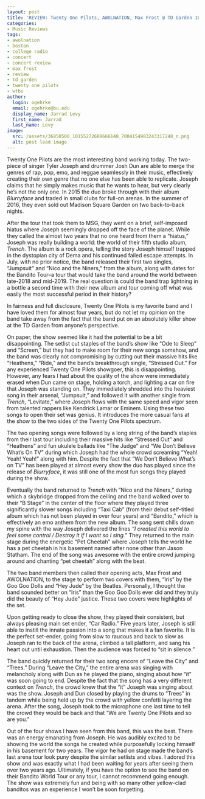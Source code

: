 ```yaml
---
layout: post
title: 'REVIEW: Twenty One Pilots, AWOLNATION, Max Frost @ TD Garden 10/26'
categories:
- Music Reviews
tags:
- awolnation
- boston
- college radio
- concert
- concert review
- max frost
- review
- td garden
- twenty one pilots
- wtbu
author:
  login: ogehrke
  email: ogehrke@bu.edu
  display_name: Jarrad Levy
  first_name: Jarrad
  last_name: Levy
image:
  src: /assets/36850500_10155272688666148_7004154983243317248_n.png
  alt: post lead image
---
```

Twenty One Pilots are the most interesting band working today. The two-piece of singer Tyler Joseph and drummer Josh Dun are able to merge the genres of rap, pop, emo, and reggae seamlessly in their music, effectively creating their own genre that no one else has been able to replicate. Joseph claims that he simply makes music that he wants to hear, but very clearly he’s not the only one. In 2015 the duo broke through with their album _Blurryface_ and traded in small clubs for full-on arenas. In the summer of 2016, they even sold out Madison Square Garden on two back-to-back nights.

After the tour that took them to MSG, they went on a brief, self-imposed hiatus where Joseph seemingly dropped off the face of the planet. While they called the almost two years that no one heard from them a “hiatus,” Joseph was really building a world: the world of their fifth studio album, _Trench_. The album is a rock opera, telling the story Joseph himself trapped in the dystopian city of Dema and his continued failed escape attempts. In July, with no prior notice, the band released their first two singles, “Jumpsuit” and “Nico and the Niners,” from the album, along with dates for the Bandito Tour–a tour that would take the band around the world between late-2018 and mid-2019. The real question is could the band trap lightning in a bottle a second time with their new album and tour coming off what was easily the most successful period in their history?

In fairness and full disclosure, Twenty One Pilots is my favorite band and I have loved them for almost four years, but do not let my opinion on the band take away from the fact that the band put on an absolutely killer show at the TD Garden from anyone’s perspective.

On paper, the show seemed like it had the potential to be a bit disappointing. The setlist cut staples of the band’s show like “Ode to Sleep” and “Screen,” but they had to make room for their new songs somehow, and the band was clearly not compromising by cutting out their massive hits like “Heathens,” “Ride,” and the band’s breakthrough single, “Stressed Out.” For any experienced Twenty One Pilots showgoer, this is disappointing. However, any fears I had about the quality of the show were immediately erased when Dun came on stage, holding a torch, and lighting a car on fire that Joseph was standing on. They immediately shredded into the heaviest song in their arsenal, “Jumpsuit,” and followed it with another single from _Trench_, “Levitate,” where Joseph flows with the same speed and vigor seen from talented rappers like Kendrick Lamar or Eminem. Using these two songs to open their set was genius. It introduces the more casual fans at the show to the two sides of the Twenty One Pilots spectrum.

The two opening songs were followed by a long string of the band’s staples from their last tour including their massive hits like “Stressed Out” and “Heathens” and fun ukulele ballads like “The Judge” and “We Don’t Believe What’s On TV” during which Joseph had the whole crowd screaming “Yeah! Yeah! Yeah!” along with him. Despite the fact that “We Don’t Believe What’s on TV” has been played at almost every show the duo has played since the release of _Blurryface_, it was still one of the most fun songs they played during the show.

Eventually the band returned to _Trench_ with “Nico and the Niners,” during which a skybridge dropped from the ceiling and the band walked over to their “B Stage” in the center of the floor where they played three significantly slower songs including “Taxi Cab” (from their debut self-titled album which has not been played in over four years) and “Bandito,” which is effectively an emo anthem from the new album. The song sent chills down my spine with the way Joseph delivered the lines _“I created this world to feel some control / Destroy it if I want so I sing.”_ They returned to the main stage during the energetic “Pet Cheetah” where Joseph tells the world he has a pet cheetah in his basement named after none other than Jason Statham. The end of the song was awesome with the entire crowd jumping around and chanting “pet cheetah” along with the beat.

The two band members then called their opening acts, Max Frost and AWOLNATION, to the stage to perform two covers with them, “Iris” by the Goo Goo Dolls and “Hey Jude” by the Beatles. Personally, I thought the band sounded better on “Iris” than the Goo Goo Dolls ever did and they truly did the beauty of “Hey Jude” justice. These two covers were highlights of the set.

Upon getting ready to close the show, they played their consistent, but always pleasing main set ender, “Car Radio.” Five years later, Joseph is still able to instill the innate passion into a song that makes it a fan favorite. It is the perfect set-ender, going from slow to raucous and back to slow as Joseph ran to the back of the arena, climbed a tall platform, and sang his heart out until exhaustion. Then the audience was forced to “sit in silence.”

The band quickly returned for their two song encore of “Leave the City” and “Trees.” During “Leave the City,” the entire arena was singing with melancholy along with Dun as he played the piano, singing about how “it” was soon going to end. Despite the fact that the song has a very different context on _Trench_, the crowd knew that the “it” Joseph was singing about was the show. Joseph and Dun closed by playing the drums to “Trees” in tandem while being held up by the crowd with yellow confetti layering the arena. After the song, Joseph took to the microphone one last time to tell the crowd they would be back and that “We are Twenty One Pilots and so are you.”

Out of the four shows I have seen from this band, this was the best. There was an energy emanating from Joseph. He was audibly excited to be showing the world the songs he created while purposefully locking himself in his basement for two years. The vigor he had on stage made the band’s last arena tour look puny despite the similar setlists and vibes. I adored this show and was exactly what I had been waiting for years after seeing them over two years ago. Ultimately, if you have the option to see the band on their Bandito World Tour or any tour, I cannot recommend going enough. The show was extremely fun and being with so many other yellow-clad banditos was an experience I won’t be soon forgetting.